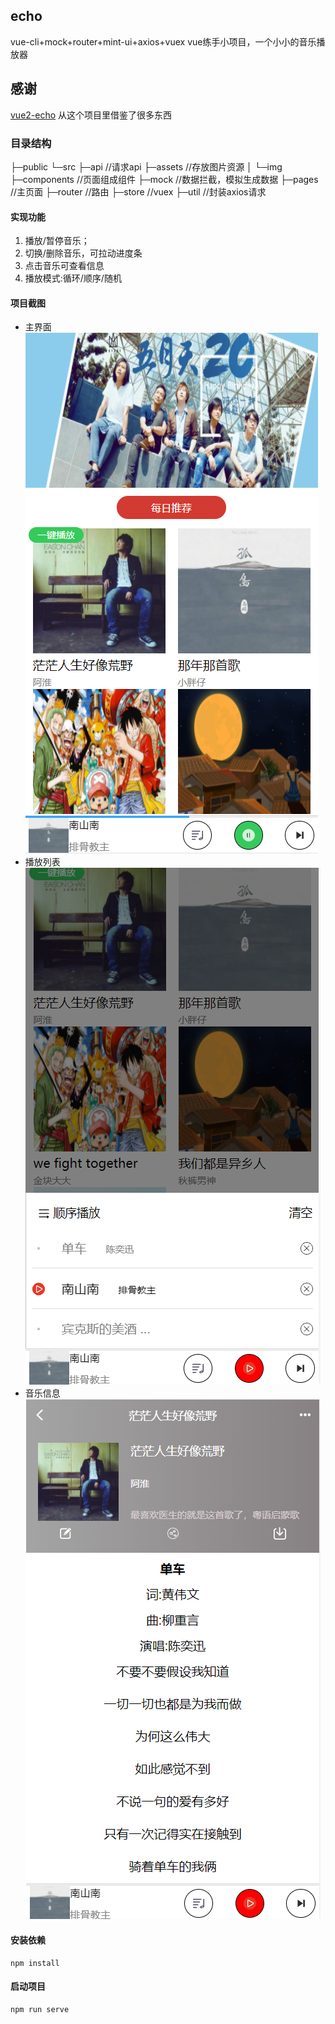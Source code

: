 ## echo
vue-cli+mock+router+mint-ui+axios+vuex
vue练手小项目，一个小小的音乐播放器

## 感谢
[vue2-echo](https://github.com/uncleLian/vue2-echo)
从这个项目里借鉴了很多东西

### 目录结构
├─public
└─src
    ├─api               //请求api
    ├─assets            //存放图片资源
    │  └─img
    ├─components        //页面组成组件
    ├─mock              //数据拦截，模拟生成数据
    ├─pages             //主页面
    ├─router            //路由
    ├─store             //vuex
    ├─util              //封装axios请求

#### 实现功能
1. 播放/暂停音乐；
2. 切换/删除音乐，可拉动进度条
3. 点击音乐可查看信息
4. 播放模式:循环/顺序/随机

#### 项目截图
* 主界面
![img](https://github.com/iiashin/echo/blob/master/recommend.png)
* 播放列表
![img](https://github.com/iiashin/echo/blob/master/list.png)
* 音乐信息
![img](https://github.com/iiashin/echo/blob/master/detail.png)
#### 安装依赖
```
npm install
```

#### 启动项目
```
npm run serve
```




